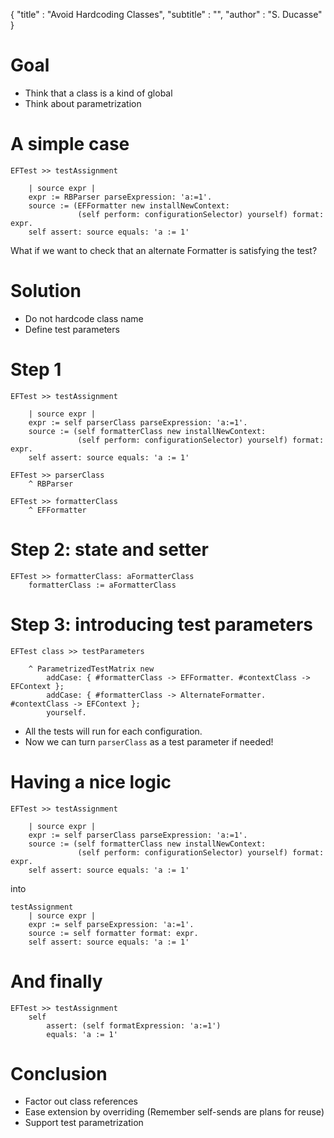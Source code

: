 {
"title" : "Avoid Hardcoding Classes",
"subtitle" : "",
"author" : "S. Ducasse"
}

# Goal
- Think that a class is a kind of global
- Think about parametrization

# A simple case 

```
EFTest >> testAssignment

	| source expr |
	expr := RBParser parseExpression: 'a:=1'.
	source := (EFFormatter new installNewContext:
	           (self perform: configurationSelector) yourself) format: expr.
	self assert: source equals: 'a := 1'
```
What if we want to check that an alternate Formatter is satisfying the test?
# Solution
- Do not hardcode class name
- Define test parameters

# Step 1

```
EFTest >> testAssignment

	| source expr |
	expr := self parserClass parseExpression: 'a:=1'.
	source := (self formatterClass new installNewContext:
	           (self perform: configurationSelector) yourself) format: expr.
	self assert: source equals: 'a := 1'
```

```
EFTest >> parserClass
	^ RBParser
```

```
EFTest >> formatterClass
	^ EFFormatter
```

# Step 2: state and setter

```
EFTest >> formatterClass: aFormatterClass
	formatterClass := aFormatterClass
```

# Step 3: introducing test parameters

```
EFTest class >> testParameters

	^ ParametrizedTestMatrix new
		addCase: { #formatterClass -> EFFormatter. #contextClass -> EFContext };
		addCase: { #formatterClass -> AlternateFormatter. #contextClass -> EFContext };
		yourself.
```
- All the tests will run for each configuration. 
- Now we can turn `parserClass` as a test parameter if needed!

# Having a nice logic

```
EFTest >> testAssignment

	| source expr |
	expr := self parserClass parseExpression: 'a:=1'.
	source := (self formatterClass new installNewContext:
	           (self perform: configurationSelector) yourself) format: expr.
	self assert: source equals: 'a := 1'
```
into 
```
testAssignment
	| source expr |
	expr := self parseExpression: 'a:=1'.
	source := self formatter format: expr.
	self assert: source equals: 'a := 1'
```

# And finally

```
EFTest >> testAssignment
	self 
		assert: (self formatExpression: 'a:=1') 
		equals: 'a := 1'
```

# Conclusion
- Factor out class references
- Ease extension by overriding \(Remember self-sends are plans for reuse\)
- Support test parametrization

